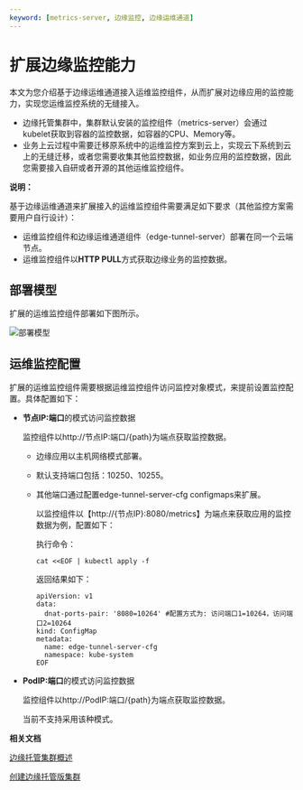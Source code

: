 ```yaml
---
keyword: [metrics-server, 边缘监控, 边缘运维通道]
---
```


# 扩展边缘监控能力

本文为您介绍基于边缘运维通道接入运维监控组件，从而扩展对边缘应用的监控能力，实现您运维监控系统的无缝接入。

-   边缘托管集群中，集群默认安装的监控组件（metrics-server）会通过kubelet获取到容器的监控数据，如容器的CPU、Memory等。
-   业务上云过程中需要迁移原系统中的运维监控方案到云上，实现云下系统到云上的无缝迁移，或者您需要收集其他监控数据，如业务应用的监控数据，因此您需要接入自研或者开源的其他运维监控组件。

**说明：**

基于边缘运维通道来扩展接入的运维监控组件需要满足如下要求（其他监控方案需要用户自行设计）：

-   运维监控组件和边缘运维通道组件（edge-tunnel-server）部署在同一个云端节点。
-   运维监控组件以**HTTP PULL**方式获取边缘业务的监控数据。

## 部署模型

扩展的运维监控组件部署如下图所示。

![部署模型](https://static-aliyun-doc.oss-cn-hangzhou.aliyuncs.com/assets/img/zh-CN/0657449951/p100632.png)

## 运维监控配置

扩展的运维监控组件需要根据运维监控组件访问监控对象模式，来提前设置监控配置。具体配置如下：

-   **节点IP:端口**的模式访问监控数据

    监控组件以http://节点IP:端口/\{path\}为端点获取监控数据。

    -   边缘应用以主机网络模式部署。
    -   默认支持端口包括：10250、10255。
    -   其他端口通过配置edge-tunnel-server-cfg configmaps来扩展。

        以监控组件以【http://\{节点IP\}:8080/metrics】为端点来获取应用的监控数据为例，配置如下：

        执行命令：

        ```
        cat <<EOF | kubectl apply -f
        ```

        返回结果如下：

        ```
        apiVersion: v1
        data:
          dnat-ports-pair: '8080=10264' #配置方式为: 访问端口1=10264，访问端口2=10264
        kind: ConfigMap
        metadata:
          name: edge-tunnel-server-cfg
          namespace: kube-system
        EOF
        ```

-   **PodIP:端口**的模式访问监控数据

    监控组件以http://PodIP:端口/\{path\}为端点获取监控数据。

    当前不支持采用该种模式。


**相关文档**  


[边缘托管集群概述](t1884276.md#)

[创建边缘托管版集群](/cn.zh-CN/边缘容器服务ACK@Edge用户指南/边缘托管集群管理/创建边缘托管版集群.md)

